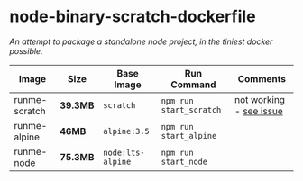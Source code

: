 # node-binary-scratch-dockerfile

_An attempt to package a standalone node project, in the tiniest docker possible._

Image | Size | Base Image | Run Command | Comments
------------ | ------------ | ------------ | ------------ | ------------ 
runme-scratch | **39.3MB** | `scratch` | `npm run start_scratch` |not working - [see issue](https://github.com/zeit/pkg/issues/555#issuecomment-542520344)
runme-alpine | **46MB** | `alpine:3.5` | `npm run start_alpine` |
runme-node | **75.3MB** | `node:lts-alpine` | `npm run start_node` |
